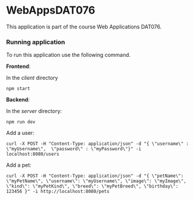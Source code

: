 # WebAppsDAT076

This application is part of the course Web Applications DAT076.



### Running application
To run this application use the following command.


**Frontend**:

In the *client* directory
```
npm start
```

**Backend**:

In the *server* directory:
```
npm run dev
```


Add a user:
```
curl -X POST -H "Content-Type: application/json" -d "{ \"username\" : \"myUsername\",  \"password\" : \"myPassword\"}" -i localhost:8080/users
```


Add a pet:
```
curl -X POST -H "Content-Type: application/json" -d "{ \"petName\": \"myPetName\", \"username\": \"myUsername\", \"image\": \"myImage\", \"kind\": \"myPetKind\", \"breed\": \"myPetBreed\", \"birthday\": 123456 }" -i http://localhost:8080/pets
```
